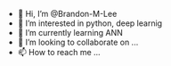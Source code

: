 - 👋 Hi, I’m @Brandon-M-Lee
- 👀 I’m interested in python, deep learnig
- 🌱 I’m currently learning ANN
- 💞️ I’m looking to collaborate on ...
- 📫 How to reach me ...

<!---
Brandon-M-Lee/Brandon-M-Lee is a ✨ special ✨ repository because its `README.md` (this file) appears on your GitHub profile.
You can click the Preview link to take a look at your changes.
--->
